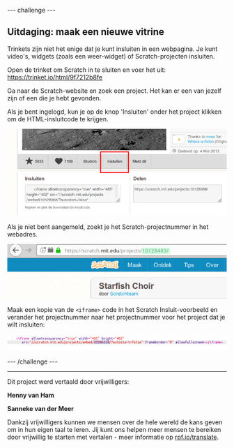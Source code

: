 --- challenge ---

## Uitdaging: maak een nieuwe vitrine

Trinkets zijn niet het enige dat je kunt insluiten in een webpagina. Je kunt video's, widgets (zoals een weer-widget) of Scratch-projecten insluiten.

Open de trinket om Scratch in te sluiten en voer het uit: <https://trinket.io/html/9f7212b8fe>

Ga naar de Scratch-website en zoek een project. Het kan er een van jezelf zijn of een die je hebt gevonden.

Als je bent ingelogd, kun je op de knop 'Insluiten' onder het project klikken om de HTML-insluitcode te krijgen.

![screenshot](images/scratch-embed.png)

Als je niet bent aangemeld, zoekt je het Scratch-projectnummer in het webadres.

![screenshot](images/scratch-project-number.png)

Maak een kopie van de `<iframe>` code in het Scratch Insluit-voorbeeld en verander het projectnummer naar het projectnummer voor het project dat je wilt insluiten:

![screenshot](images/scratch-iframe.png)

--- /challenge ---

***
Dit project werd vertaald door vrijwilligers:

**Henny van Ham**

**Sanneke van der Meer**

Dankzij vrijwilligers kunnen we mensen over de hele wereld de kans geven om in hun eigen taal te leren. Jij kunt ons helpen meer mensen te bereiken door vrijwillig te starten met vertalen - meer informatie op [rpf.io/translate](https://rpf.io/translate).